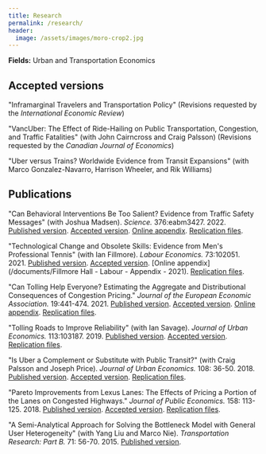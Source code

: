 ```yaml
---
title: Research
permalink: /research/
header:
  image: /assets/images/moro-crop2.jpg
---
```


**Fields:** Urban and Transportation Economics

<!-- **Interests:** Energy markets and climate change. Water management. Fisheries policy. The impact of environmental quality on market outcomes. -->

## Accepted versions

"Inframarginal Travelers and Transportation Policy" (Revisions requested by the *International Economic Review*)

"VancUber: The Effect of Ride-Hailing on Public Transportation, Congestion, and Traffic Fatalities" (with John Cairncross and Craig Palsson) (Revisions requested by the *Canadian Journal of Economics*)

"Uber versus Trains? Worldwide Evidence from Transit Expansions" (with Marco Gonzalez-Navarro, Harrison Wheeler, and Rik Williams)

<!-- ## Selected works in progress -->


## Publications

"Can Behavioral Interventions Be Too Salient? Evidence from Traffic Safety Messages" (with Joshua Madsen). *Science.* 376:eabm3427. 2022. [Published version](https://doi.org/10.1126/science.abm3427). [Accepted version](https://tspace.library.utoronto.ca/bitstream/1807/111157/1/Hall%20Madsen%20-%20Science%20-%20Accepted%20Version%20-%202022.pdf). [Online appendix](https://www.science.org/doi/suppl/10.1126/science.abm3427/suppl_file/science.abm3427_sm.pdf). [Replication files](https://doi.org/10.5683/SP3/MCH1EF).

"Technological Change and Obsolete Skills: Evidence from Men's Professional Tennis" (with Ian Fillmore). *Labour Economics.* 73:102051. 2021. [Published version](https://doi.org/10.1016/j.labeco.2021.102051). [Accepted version](/documents/Fillmore%20Hall%20-%20Labour%20-%20WP%20-%202021.pdf). [Online appendix](/documents/Fillmore Hall - Labour - Appendix - 2021). [Replication files](http://doi.org/10.3886/E149621V2).


"Can Tolling Help Everyone? Estimating the Aggregate and Distributional Consequences of Congestion Pricing." *Journal of the European Economic Association.* 19:441-474. 2021. [Published version](https://academic.oup.com/jeea/advance-article/doi/10.1093/jeea/jvz082/5721772?guestAccessKey=7c81a42d-0138-4fbf-94bc-046eea00b320). [Accepted version](https://tspace.library.utoronto.ca/bitstream/1807/104543/2/Hall%20-%20JEEA%20-%20WP%20-%202021.pdf). [Online appendix](https://tspace.library.utoronto.ca/bitstream/1807/104543/2/Hall%20-%20JEEA%20-%20WP%20-%202021.pdf). [Replication files](https://doi.org/10.5683/SP2/RZS1FL).

"Tolling Roads to Improve Reliability" (with Ian Savage). *Journal of Urban Economics.* 113:103187. 2019. [Published version](https://doi.org/10.1016/j.jue.2019.103187). [Accepted version](https://tspace.library.utoronto.ca/bitstream/1807/97220/1/Hall%20and%20Savage%20-%20JUE%20-%20WP%20-%202019.pdf). [Replication files](https://doi.org/10.3886/E115489V1).

"Is Uber a Complement or Substitute with Public Transit?" (with Craig Palsson and Joseph Price). *Journal of Urban Economics.* 108: 36-50. 2018. [Published version](https://doi.org/10.1016/j.jue.2018.09.003). [Accepted version](https://tspace.library.utoronto.ca/bitstream/1807/90811/1/Is%20Uber%20a_TSpace.pdf). [Replication files](https://doi.org/10.3886/E115490V3).

"Pareto Improvements from Lexus Lanes: The Effects of Pricing a Portion of the Lanes on Congested Highways." *Journal of Public Economics.* 158: 113-125. 2018. [Published version](https://doi.org/10.1016/j.jpubeco.2018.01.003). [Accepted version](https://tspace.library.utoronto.ca/bitstream/1807/90640/1/PI_from_LL.pdf). [Replication files](http://doi.org/10.3886/E115488V1).

"A Semi-Analytical Approach for Solving the Bottleneck Model with General User Heterogeneity" (with Yang Liu and Marco Nie). *Transportation Research: Part B.* 71: 56-70. 2015. [Published version](https://doi.org/10.1016/j.trb.2014.09.016).
